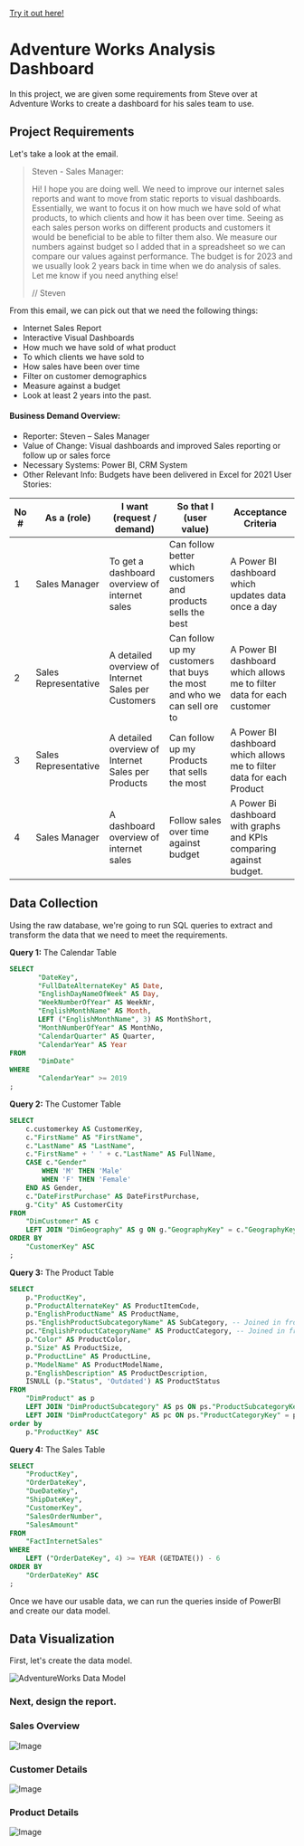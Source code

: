 [Try it out here!](https://app.powerbi.com/view?r=eyJrIjoiY2UxNDI1NTMtMGExZS00ZjY4LTk5Y2QtN2FiMDcxZDMzNzBhIiwidCI6ImJkMGNhZWQyLTBiNTctNDllNy1hMjY2LTYzMWZhNmE2YzIyYSJ9)

# Adventure Works Analysis Dashboard

In this project, we are given some requirements from Steve over at Adventure Works to create a dashboard for his sales team to use.

## Project Requirements

Let's take a look at the email.

> Steven  - Sales Manager:
>
> Hi!
> I hope you are doing well. We need to improve our internet sales reports and want to move from static reports to visual dashboards.
> Essentially, we want to focus it on how much we have sold of what products, to which clients and how it has been over time.
> Seeing as each sales person works on different products and customers it would be beneficial to be able to filter them also.
> We measure our numbers against budget so I added that in a spreadsheet so we can compare our values against performance. 
> The budget is for 2023 and we usually look 2 years back in time when we do analysis of sales.
> Let me know if you need anything else!
>
> // Steven

From this email, we can pick out that we need the following things:

- Internet Sales Report
- Interactive Visual Dashboards
- How much we have sold of what product
- To which clients we have sold to
- How sales have been over time
- Filter on customer demographics
- Measure against a budget
- Look at least 2 years into the past.

#### **Business Demand Overview:**
-	Reporter: Steven – Sales Manager
-	Value of Change: Visual dashboards and improved Sales reporting or follow up or sales force
-	Necessary Systems: Power BI, CRM System
-	Other Relevant Info: Budgets have been delivered in Excel for 2021
User Stories:

| No # | As a (role)          | I want (request / demand)                            | So that I (user value)                                                    | Acceptance Criteria                                                    |
|------|----------------------|------------------------------------------------------|---------------------------------------------------------------------------|------------------------------------------------------------------------|
| 1    | Sales Manager        | To get a dashboard overview of internet sales        | Can follow better which customers and products sells the best             | A Power BI dashboard which updates data once a day                     |
| 2    | Sales Representative | A detailed overview of Internet Sales per Customers  | Can follow up my customers that buys the most and who we can sell ore to  | A Power BI dashboard which allows me to filter data for each customer  |
| 3    | Sales Representative | A detailed overview of Internet Sales per Products   | Can follow up my Products that sells the most                             | A Power BI dashboard which allows me to filter data for each Product   |
| 4    | Sales Manager        | A dashboard overview of internet sales               | Follow sales over time against budget                                     | A Power Bi dashboard with graphs and KPIs comparing against budget.    |


## Data Collection

Using the raw database, we're going to run SQL queries to extract and transform the data that we need to meet the requirements.

**Query 1:** The Calendar Table

```sql
SELECT
       "DateKey",
       "FullDateAlternateKey" AS Date,
       "EnglishDayNameOfWeek" AS Day,
       "WeekNumberOfYear" AS WeekNr,
       "EnglishMonthName" AS Month,
       LEFT ("EnglishMonthName", 3) AS MonthShort,
       "MonthNumberOfYear" AS MonthNo,
       "CalendarQuarter" AS Quarter,
       "CalendarYear" AS Year
FROM
       "DimDate"
WHERE
       "CalendarYear" >= 2019
;
```

**Query 2:** The Customer Table

```sql
SELECT
    c.customerkey AS CustomerKey,
    c."FirstName" AS "FirstName",
    c."LastName" AS "LastName",
    c."FirstName" + ' ' + c."LastName" AS FullName,
    CASE c."Gender"
        WHEN 'M' THEN 'Male'
        WHEN 'F' THEN 'Female'
    END AS Gender,
    c."DateFirstPurchase" AS DateFirstPurchase,
    g."City" AS CustomerCity
FROM
    "DimCustomer" AS c
    LEFT JOIN "DimGeography" AS g ON g."GeographyKey" = c."GeographyKey"
ORDER BY
    "CustomerKey" ASC
;
```

**Query 3:** The Product Table

```sql
SELECT
    p."ProductKey",
    p."ProductAlternateKey" AS ProductItemCode,
    p."EnglishProductName" AS ProductName,
    ps."EnglishProductSubcategoryName" AS SubCategory, -- Joined in from Sub Category Table
    pc."EnglishProductCategoryName" AS ProductCategory, -- Joined in from Category Table
    p."Color" AS ProductColor,
    p."Size" AS ProductSize,
    p."ProductLine" AS ProductLine,
    p."ModelName" AS ProductModelName,
    p."EnglishDescription" AS ProductDescription,
    ISNULL (p."Status", 'Outdated') AS ProductStatus
FROM
    "DimProduct" as p
    LEFT JOIN "DimProductSubcategory" AS ps ON ps."ProductSubcategoryKey" = p."ProductSubcategoryKey"
    LEFT JOIN "DimProductCategory" AS pc ON ps."ProductCategoryKey" = pc."ProductCategoryKey"
order by
    p."ProductKey" ASC
```

**Query 4:** The Sales Table 

```sql
SELECT
    "ProductKey",
    "OrderDateKey",
    "DueDateKey",
    "ShipDateKey",
    "CustomerKey",
    "SalesOrderNumber",
    "SalesAmount"
FROM
    "FactInternetSales"
WHERE
    LEFT ("OrderDateKey", 4) >= YEAR (GETDATE()) - 6
ORDER BY
    "OrderDateKey" ASC
;
```

Once we have our usable data, we can run the queries inside of PowerBI and create our data model.

## Data Visualization

First, let's create the data model.

![AdventureWorks Data Model](https://github.com/user-attachments/assets/96823bc6-3b20-4086-80a6-a6766c8cf8cf)

### Next, design the report.

### Sales Overview
![Image](https://github.com/user-attachments/assets/19bc1897-933a-4f1e-8cb8-3361ad474e80)

### Customer Details
![Image](https://github.com/user-attachments/assets/af5d57b4-ceac-46c6-9296-76e2962b1c3e)

### Product Details
![Image](https://github.com/user-attachments/assets/5c1ea009-8ba4-4de9-bb80-afe46869b85f)





